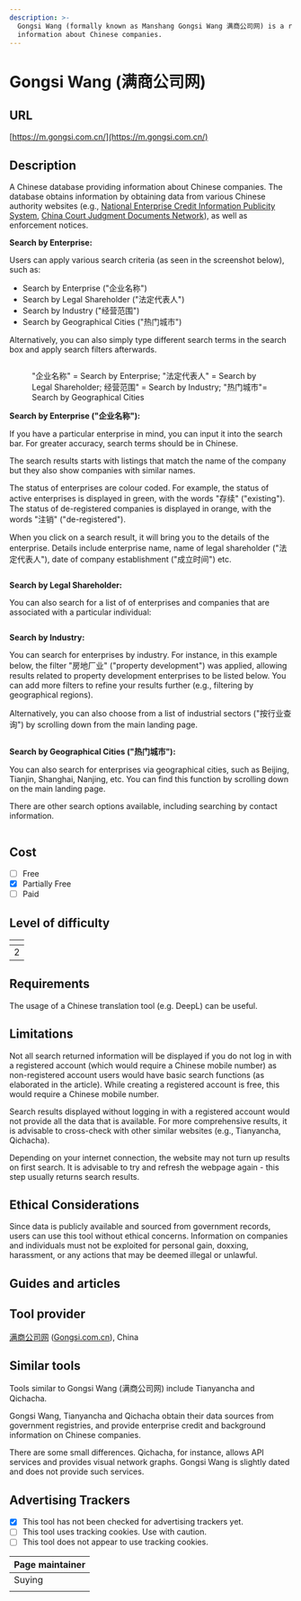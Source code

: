 ```yaml
---
description: >-
  Gongsi Wang (formally known as Manshang Gongsi Wang 满商公司网) is a repository for
  information about Chinese companies.
---
```


# Gongsi Wang (满商公司网)

## URL

[https://m.gongsi.com.cn/](https://m.gongsi.com.cn/)

## Description

A Chinese database providing information about Chinese companies. The database obtains information by obtaining data from various Chinese authority websites (e.g., [National Enterprise Credit Information Publicity System](https://www.gsxt.gov.cn/), [China Court Judgment Documents Network](https://english.court.gov.cn/2024-02/28/c_965997.htm)), as well as enforcement notices.

**Search by Enterprise:**&#x20;

Users can apply various search criteria (as seen in the screenshot below), such as:

* Search by Enterprise ("企业名称") &#x20;
* Search by Legal Shareholder ("法定代表人")
* Search by Industry ("经营范围")
* Search by Geographical Cities ("热门城市")

Alternatively, you can also simply type different search terms in the search box and apply search filters afterwards.

<figure><img src=".gitbook/assets/Screenshot 2025-08-25 144757.png" alt=""><figcaption><p>"企业名称" = Search by Enterprise; "法定代表人" = Search by Legal Shareholder;  经营范围" = Search by Industry; "热门城市"= Search by Geographical Cities</p></figcaption></figure>



**Search by Enterprise ("企业名称"):**&#x20;

If you have a particular enterprise in mind, you can input it into the search bar. For greater accuracy, search terms should be in Chinese.

The search results starts with listings that match the name of the company but they also show companies with similar names.&#x20;

The status of enterprises are colour coded. For example, the status of active enterprises is displayed in green, with the words "存续" ("existing"). The status of de-registered companies is displayed in orange, with the words "注销" ("de-registered").

When you click on a search result, it will bring you to the details of the enterprise. Details include enterprise name, name of legal shareholder ("法定代表人"), date of company establishment ("成立时间") etc.

<figure><img src=".gitbook/assets/Screenshot 2025-08-25 143742.png" alt=""><figcaption></figcaption></figure>

**Search by Legal Shareholder:**

You can also search for a list of of enterprises and companies that are associated with a particular individual:

<figure><img src=".gitbook/assets/Screenshot 2025-08-25 142407.png" alt=""><figcaption></figcaption></figure>

**Search by Industry:**

You can search for enterprises by industry. For instance, in this example below, the filter "房地厂业" ("property development") was applied, allowing results related to property development enterprises to be listed below. You can add more filters to refine your results further (e.g., filtering by geographical regions).

Alternatively, you can also choose from a list of industrial sectors ("按行业查询") by scrolling down from the main landing page.

<figure><img src=".gitbook/assets/Screenshot 2025-08-25 141238.png" alt=""><figcaption></figcaption></figure>

**Search by Geographical Cities ("热门城市"):**

You can also search for enterprises via geographical cities, such as Beijing, Tianjin, Shanghai, Nanjing, etc. You can find this function by scrolling down on the main landing page.

There are other search options available, including searching by contact information.

<figure><img src=".gitbook/assets/Screenshot 2025-08-25 135610.png" alt=""><figcaption></figcaption></figure>

## Cost

* [ ] Free
* [x] Partially Free
* [ ] Paid

## Level of difficulty

<table><thead><tr><th data-type="rating" data-max="5"></th></tr></thead><tbody><tr><td>2</td></tr></tbody></table>

## Requirements

The usage of a Chinese translation tool (e.g. DeepL) can be useful.

## Limitations

Not all search returned information will be displayed if you do not log in with a registered account (which would require a Chinese mobile number) as non-registered account users would have basic search functions (as elaborated in the article). While creating a registered account is free, this would require a Chinese mobile number.&#x20;

Search results displayed without logging in with a registered account would not provide all the data that is available. For more comprehensive results, it is advisable to cross-check with other similar websites (e.g., Tianyancha, Qichacha).

Depending on your internet connection, the website may not turn up results on first search. It is advisable to try and refresh the webpage again - this step usually returns search results.

## Ethical Considerations

Since data is publicly available and sourced from government records, users can use this tool without ethical concerns. Information on companies and individuals must not be exploited for personal gain, doxxing, harassment, or any actions that may be deemed illegal or unlawful.

## Guides and articles



## Tool provider

[满商公司网](https://www.gongsi.com.cn/) ([Gongsi.com.cn](https://www.gongsi.com.cn/)), China

## Similar tools

Tools similar to Gongsi Wang (满商公司网) include Tianyancha and Qichacha.&#x20;

Gongsi Wang, Tianyancha and Qichacha obtain their data sources from government registries, and provide enterprise credit and background information on Chinese companies.

There are some small differences. Qichacha, for instance, allows API services and provides visual network graphs. Gongsi Wang is slightly dated and does not provide such services.



## Advertising Trackers

* [x] This tool has not been checked for advertising trackers yet.
* [ ] This tool uses tracking cookies. Use with caution.
* [ ] This tool does not appear to use tracking cookies.

| Page maintainer |
| --------------- |
| Suying          |
|                 |
